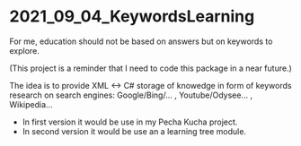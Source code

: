 # 2021_09_04_KeywordsLearning
For me, education should not be based on answers but on keywords to explore. 

(This project is a reminder that I need to code this package in a near future.)

The idea is to provide XML <-> C# storage of knowedge in form of keywords research on search engines: Google/Bing/... , Youtube/Odysee... , Wikipedia...

- In first version it would be use in my Pecha Kucha project.
- In second version it would be use an a learning tree module.
